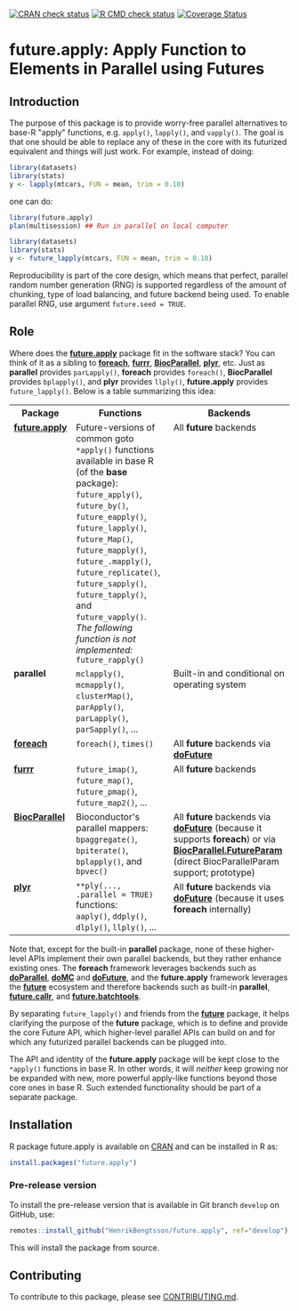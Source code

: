 

<div id="badges"><!-- pkgdown markup -->
<a href="https://CRAN.R-project.org/web/checks/check_results_future.apply.html"><img border="0" src="https://www.r-pkg.org/badges/version/future.apply" alt="CRAN check status"/></a> <a href="https://github.com/futureverse/future.apply/actions?query=workflow%3AR-CMD-check"><img border="0" src="https://github.com/futureverse/future.apply/actions/workflows/R-CMD-check.yaml/badge.svg?branch=develop" alt="R CMD check status"/></a>     <a href="https://app.codecov.io/gh/futureverse/future.apply"><img border="0" src="https://codecov.io/gh/futureverse/future.apply/branch/develop/graph/badge.svg" alt="Coverage Status"/></a> 
</div>

# future.apply: Apply Function to Elements in Parallel using Futures 

## Introduction

The purpose of this package is to provide worry-free parallel alternatives to base-R "apply" functions, e.g. `apply()`, `lapply()`, and `vapply()`.  The goal is that one should be able to replace any of these in the core with its futurized equivalent and things will just work.  For example, instead of doing:
```r
library(datasets)
library(stats)
y <- lapply(mtcars, FUN = mean, trim = 0.10)
```
one can do:
```r
library(future.apply)
plan(multisession) ## Run in parallel on local computer

library(datasets)
library(stats)
y <- future_lapply(mtcars, FUN = mean, trim = 0.10)
```

Reproducibility is part of the core design, which means that perfect, parallel random number generation (RNG) is supported regardless of the amount of chunking, type of load balancing, and future backend being used.  To enable parallel RNG, use argument `future.seed = TRUE`.


## Role

Where does the **[future.apply]** package fit in the software stack?  You can think of it as a sibling to **[foreach]**, **[furrr]**, **[BiocParallel]**, **[plyr]**, etc.  Just as **parallel** provides `parLapply()`, **foreach** provides `foreach()`, **BiocParallel** provides `bplapply()`, and **plyr** provides `llply()`, **future.apply** provides `future_lapply()`.  Below is a table summarizing this idea:

<table>
<tr>
<th>Package</th>
<th>Functions</th>
<th>Backends</th>
</tr>

<tr style="vertical-align: top">
<td>
<a href="https://cran.r-project.org/package=future.apply"><strong>future.apply</strong></a><br>
<br>
</td>
<td>
Future-versions of common goto <code>*apply()</code> functions available in base R (of the <strong>base</strong> package):<br>
<code>future_apply()</code>, 
<code>future_by()</code>, 
<code>future_eapply()</code>, 
<code>future_lapply()</code>, 
<code>future_Map()</code>, 
<code>future_mapply()</code>, 
<code>future_.mapply()</code>, 
<code>future_replicate()</code>,
<code>future_sapply()</code>,
<code>future_tapply()</code>, and 
<code>future_vapply()</code>.
<br>
<em>The following function is not implemented:</em><br>
<code>future_rapply()</code><br>
</td>
<td>
All <strong>future</strong> backends
</td>
</tr>

<tr style="vertical-align: top">
<td>
<strong>parallel</strong>
</td>
<td>
<code>mclapply()</code>, <code>mcmapply()</code>,
<code>clusterMap()</code>, <code>parApply()</code>, <code>parLapply()</code>, <code>parSapply()</code>, ...
</td>
<td>
Built-in and conditional on operating system</a>
</td>
</tr>

<tr style="vertical-align: top">
<td>
<a href="https://cran.r-project.org/package=foreach"><strong>foreach</strong></a>
</td>
<td>
<code>foreach()</code>,
<code>times()</code>
</td>
<td>
All <strong>future</strong> backends via <a href="https://cran.r-project.org/package=doFuture"><strong>doFuture</strong></a>
</td>
</tr>

<tr style="vertical-align: top">
<td>
<a href="https://cran.r-project.org/package=furrr"><strong>furrr</strong></a>
</td>
<td>
<code>future_imap()</code>,
<code>future_map()</code>,
<code>future_pmap()</code>,
<code>future_map2()</code>,
...
</td>
<td>
All <strong>future</strong> backends
</td>
</tr>

<tr style="vertical-align: top">
<td>
<a href="https://bioconductor.org/packages/release/bioc/html/BiocParallel.html"><strong>BiocParallel</strong></a>
</td>
<td>
Bioconductor's parallel mappers:<br>
<code>bpaggregate()</code>,
<code>bpiterate()</code>,
<code>bplapply()</code>, and
<code>bpvec()</code>
</td>
<td>
All <strong>future</strong> backends via <a href="https://cran.r-project.org/package=doFuture"><strong>doFuture</strong></a> (because it supports <strong>foreach</strong>) or via <a href="https://github.com/HenrikBengtsson/BiocParallel.FutureParam"><strong>BiocParallel.FutureParam</strong></a> (direct BiocParallelParam support; prototype)
</td>
</tr>


<tr style="vertical-align: top">
<td>
<a href="https://cran.r-project.org/package=plyr"><strong>plyr</strong></a>
</td>
<td>
<code>**ply(..., .parallel = TRUE)</code> functions:<br>
<code>aaply()</code>,
<code>ddply()</code>,
<code>dlply()</code>,
<code>llply()</code>, ...
</td>
<td>
All <strong>future</strong> backends via <a href="https://cran.r-project.org/package=doFuture"><strong>doFuture</strong></a> (because it uses <strong>foreach</strong> internally)
</td>
</tr>

</table>

Note that, except for the built-in **parallel** package, none of these higher-level APIs implement their own parallel backends, but they rather enhance existing ones.  The **foreach** framework leverages backends such as **[doParallel]**, **[doMC]** and **[doFuture]**, and the **future.apply** framework leverages the **[future]** ecosystem and therefore backends such as built-in **parallel**, **[future.callr]**, and **[future.batchtools]**.

By separating `future_lapply()` and friends from the **[future]** package, it helps clarifying the purpose of the **future** package, which is to define and provide the core Future API, which higher-level parallel APIs can build on and for which any futurized parallel backends can be plugged into.

The API and identity of the **future.apply** package will be kept close to the `*apply()` functions in base R.  In other words, it will _neither_ keep growing nor be expanded with new, more powerful apply-like functions beyond those core ones in base R.  Such extended functionality should be part of a separate package.


[batchtools]: https://cran.r-project.org/package=batchtools
[BiocParallel]: https://bioconductor.org/packages/BiocParallel/
[doFuture]: https://cran.r-project.org/package=doFuture
[doMC]: https://cran.r-project.org/package=doMC
[doParallel]: https://cran.r-project.org/package=doParallel
[foreach]: https://cran.r-project.org/package=foreach
[future]: https://cran.r-project.org/package=future
[future.apply]: https://cran.r-project.org/package=future.apply
[future.batchtools]: https://cran.r-project.org/package=future.batchtools
[future.callr]: https://cran.r-project.org/package=future.callr
[furrr]: https://cran.r-project.org/package=furrr
[plyr]: https://cran.r-project.org/package=plyr

## Installation
R package future.apply is available on [CRAN](https://cran.r-project.org/package=future.apply) and can be installed in R as:
```r
install.packages("future.apply")
```


### Pre-release version

To install the pre-release version that is available in Git branch `develop` on GitHub, use:
```r
remotes::install_github("HenrikBengtsson/future.apply", ref="develop")
```
This will install the package from source.  

<!-- pkgdown-drop-below -->


## Contributing

To contribute to this package, please see [CONTRIBUTING.md](CONTRIBUTING.md).

